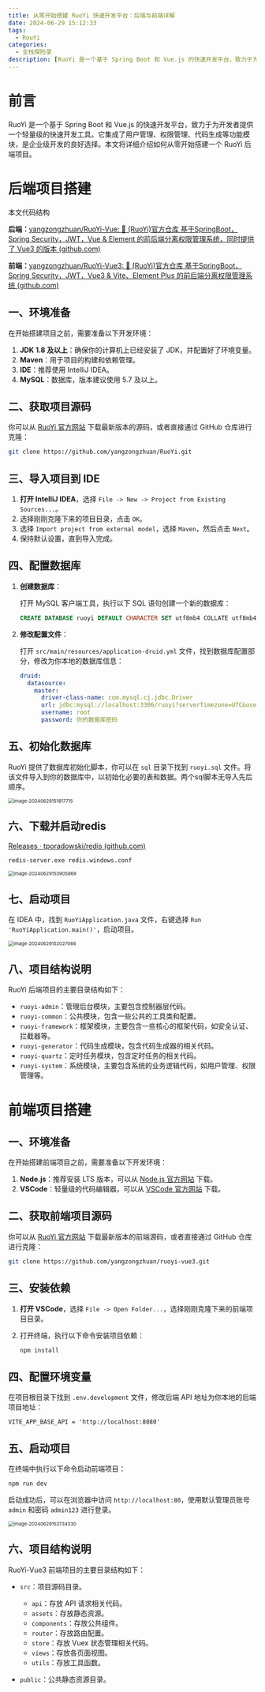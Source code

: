 ```yaml
---
title: 从零开始搭建 RuoYi 快速开发平台：后端与前端详解
date: 2024-06-29 15:12:33
tags: 
  - RouYi
categories: 
  - 全栈探险录
description: [RuoYi 是一个基于 Spring Boot 和 Vue.js 的快速开发平台，致力于为开发者提供一个轻量级的快速开发工具。它集成了用户管理、权限管理、代码生成等功能模块，是企业级开发的良好选择。本文将详细介绍如何从零开始搭建一个 RuoYi 后端项目。]
---
```


# 前言

RuoYi 是一个基于 Spring Boot 和 Vue.js 的快速开发平台，致力于为开发者提供一个轻量级的快速开发工具。它集成了用户管理、权限管理、代码生成等功能模块，是企业级开发的良好选择。本文将详细介绍如何从零开始搭建一个 RuoYi 后端项目。

# 后端项目搭建

本文代码结构

**后端：**[yangzongzhuan/RuoYi-Vue: :tada: (RuoYi)官方仓库 基于SpringBoot，Spring Security，JWT，Vue & Element 的前后端分离权限管理系统，同时提供了 Vue3 的版本 (github.com)](https://github.com/yangzongzhuan/RuoYi-Vue)

**前端：**[yangzongzhuan/RuoYi-Vue3: :tada: (RuoYi)官方仓库 基于SpringBoot，Spring Security，JWT，Vue3 & Vite、Element Plus 的前后端分离权限管理系统 (github.com)](https://github.com/yangzongzhuan/RuoYi-Vue3)

## 一、环境准备

在开始搭建项目之前，需要准备以下开发环境：

1. **JDK 1.8 及以上**：确保你的计算机上已经安装了 JDK，并配置好了环境变量。
2. **Maven**：用于项目的构建和依赖管理。
3. **IDE**：推荐使用 IntelliJ IDEA。
4. **MySQL**：数据库，版本建议使用 5.7 及以上。

## 二、获取项目源码

你可以从 [RuoYi 官方网站](https://doc.ruoyi.vip/) 下载最新版本的源码，或者直接通过 GitHub 仓库进行克隆：

```bash
git clone https://github.com/yangzongzhuan/RuoYi.git
```

## 三、导入项目到 IDE

1. **打开 IntelliJ IDEA**，选择 `File -> New -> Project from Existing Sources...`。
2. 选择刚刚克隆下来的项目目录，点击 `OK`。
3. 选择 `Import project from external model`，选择 `Maven`，然后点击 `Next`。
4. 保持默认设置，直到导入完成。

## 四、配置数据库

1. **创建数据库**：

   打开 MySQL 客户端工具，执行以下 SQL 语句创建一个新的数据库：

   ```sql
   CREATE DATABASE ruoyi DEFAULT CHARACTER SET utf8mb4 COLLATE utf8mb4_general_ci;
   ```

2. **修改配置文件**：

   打开 `src/main/resources/application-druid.yml` 文件，找到数据库配置部分，修改为你本地的数据库信息：

   ```yaml
   druid:
     datasource:
       master:
         driver-class-name: com.mysql.cj.jdbc.Driver
         url: jdbc:mysql://localhost:3306/ruoyi?serverTimezone=UTC&useUnicode=true&characterEncoding=utf8&useSSL=false
         username: root
         password: 你的数据库密码
   ```

## 五、初始化数据库

RuoYi 提供了数据库初始化脚本，你可以在 `sql` 目录下找到 `ruoyi.sql` 文件。将该文件导入到你的数据库中，以初始化必要的表和数据。两个sql脚本无导入先后顺序。

<img src="2024-06-29/image-20240629151817715.png" alt="image-20240629151817715" style="zoom:67%;" />

## 六、下载并启动redis

[Releases · tporadowski/redis (github.com)](https://github.com/tporadowski/redis/releases)

```bash
redis-server.exe redis.windows.conf
```

<img src="2024-06-29/image-20240629153905869.png" alt="image-20240629153905869" style="zoom:67%;" />

## 七、启动项目

在 IDEA 中，找到 `RuoYiApplication.java` 文件，右键选择 `Run 'RuoYiApplication.main()'`，启动项目。

<img src="2024-06-29/image-20240629152027066.png" alt="image-20240629152027066" style="zoom:67%;" />

## 八、项目结构说明

RuoYi 后端项目的主要目录结构如下：

- `ruoyi-admin`：管理后台模块，主要包含控制器层代码。
- `ruoyi-common`：公共模块，包含一些公共的工具类和配置。
- `ruoyi-framework`：框架模块，主要包含一些核心的框架代码，如安全认证、拦截器等。
- `ruoyi-generator`：代码生成模块，包含代码生成器的相关代码。
- `ruoyi-quartz`：定时任务模块，包含定时任务的相关代码。
- `ruoyi-system`：系统模块，主要包含系统的业务逻辑代码，如用户管理、权限管理等。



# 前端项目搭建

## 一、环境准备

在开始搭建前端项目之前，需要准备以下开发环境：

1. **Node.js**：推荐安装 LTS 版本，可以从 [Node.js 官方网站](https://nodejs.org) 下载。
2. **VSCode**：轻量级的代码编辑器，可以从 [VSCode 官方网站](https://code.visualstudio.com) 下载。

## 二、获取前端项目源码

你可以从 [RuoYi 官方网站](https://doc.ruoyi.vip/) 下载最新版本的前端源码，或者直接通过 GitHub 仓库进行克隆：

```bash
git clone https://github.com/yangzongzhuan/ruoyi-vue3.git
```

## 三、安装依赖

1. **打开 VSCode**，选择 `File -> Open Folder...`，选择刚刚克隆下来的前端项目目录。

2. 打开终端，执行以下命令安装项目依赖：

   ```bash
   npm install
   ```

## 四、配置环境变量

在项目根目录下找到 `.env.development` 文件，修改后端 API 地址为你本地的后端项目地址：

```env
VITE_APP_BASE_API = 'http://localhost:8080'
```

## 五、启动项目

在终端中执行以下命令启动前端项目：

```bash
npm run dev
```

启动成功后，可以在浏览器中访问 `http://localhost:80`，使用默认管理员账号 `admin` 和密码 `admin123` 进行登录。

<img src="2024-06-29/image-20240629153734330.png" alt="image-20240629153734330" style="zoom:67%;" />

## 六、项目结构说明

RuoYi-Vue3 前端项目的主要目录结构如下：

- `src`：项目源码目录。
  - `api`：存放 API 请求相关代码。
  - `assets`：存放静态资源。
  - `components`：存放公共组件。
  - `router`：存放路由配置。
  - `store`：存放 Vuex 状态管理相关代码。
  - `views`：存放各页面视图。
  - `utils`：存放工具函数。
  
- `public`：公共静态资源目录。
